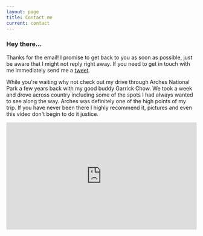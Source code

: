 ```yaml
---
layout: page
title: Contact me
current: contact
---
```


### Hey there...

Thanks for the email! I promise to get back to you as soon as possible, just be aware that I might not reply right away. If you need to get in touch with me immediately send me a [tweet](https://twitter.com/jameswillweb "my twitter profile").

 While you're waiting why not check out my drive through Arches National Park a few years back with my good buddy Garrick Chow. We took a week and drove across country including some of the spots I had always wanted to see along the way. Arches was definitely one of the high points of my trip. If you have never been there I highly recommend it, pictures and even this video don't begin to do it justice.
 
 <div style="position:relative;height:0;padding-bottom:56.25%"><iframe src="https://www.youtube.com/embed/VXnfALATLPA?ecver=2" width="640" height="360" frameborder="0" style="position:absolute;width:100%;height:100%;left:0" allowfullscreen></iframe></div>






